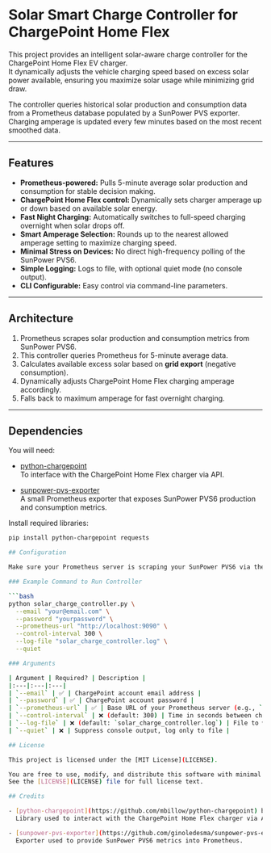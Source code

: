 # Solar Smart Charge Controller for ChargePoint Home Flex

This project provides an intelligent solar-aware charge controller for the ChargePoint Home Flex EV charger.  
It dynamically adjusts the vehicle charging speed based on excess solar power available, ensuring you maximize solar usage while minimizing grid draw.

The controller queries historical solar production and consumption data from a Prometheus database populated by a SunPower PVS exporter.  
Charging amperage is updated every few minutes based on the most recent smoothed data.

---

## Features

- **Prometheus-powered:** Pulls 5-minute average solar production and consumption for stable decision making.
- **ChargePoint Home Flex control:** Dynamically sets charger amperage up or down based on available solar energy.
- **Fast Night Charging:** Automatically switches to full-speed charging overnight when solar drops off.
- **Smart Amperage Selection:** Rounds up to the nearest allowed amperage setting to maximize charging speed.
- **Minimal Stress on Devices:** No direct high-frequency polling of the SunPower PVS6.
- **Simple Logging:** Logs to file, with optional quiet mode (no console output).
- **CLI Configurable:** Easy control via command-line parameters.

---

##  Architecture

1. Prometheus scrapes solar production and consumption metrics from SunPower PVS6.
2. This controller queries Prometheus for 5-minute average data.
3. Calculates available excess solar based on **grid export** (negative consumption).
4. Dynamically adjusts ChargePoint Home Flex charging amperage accordingly.
5. Falls back to maximum amperage for fast overnight charging.

---

## Dependencies

You will need:

- [python-chargepoint](https://github.com/mbillow/python-chargepoint)  
  To interface with the ChargePoint Home Flex charger via API.
  
- [sunpower-pvs-exporter](https://github.com/ginoledesma/sunpower-pvs-exporter)  
  A small Prometheus exporter that exposes SunPower PVS6 production and consumption metrics.

Install required libraries:

```bash
pip install python-chargepoint requests

## Configuration

Make sure your Prometheus server is scraping your SunPower PVS6 via the [`sunpower-pvs-exporter`](https://github.com/ginoledesma/sunpower-pvs-exporter), and is reachable.

### Example Command to Run Controller

```bash
python solar_charge_controller.py \
  --email "your@email.com" \
  --password "yourpassword" \
  --prometheus-url "http://localhost:9090" \
  --control-interval 300 \
  --log-file "solar_charge_controller.log" \
  --quiet

### Arguments

| Argument | Required? | Description |
|:---|:---|:---|
| `--email` | ✅ | ChargePoint account email address |
| `--password` | ✅ | ChargePoint account password |
| `--prometheus-url` | ✅ | Base URL of your Prometheus server (e.g., `http://localhost:9090`) |
| `--control-interval` | ❌ (default: 300) | Time in seconds between checking solar production and adjusting charging |
| `--log-file` | ❌ (default: `solar_charge_controller.log`) | File to write logs to |
| `--quiet` | ❌ | Suppress console output, log only to file |

## License

This project is licensed under the [MIT License](LICENSE).

You are free to use, modify, and distribute this software with minimal restrictions.  
See the [LICENSE](LICENSE) file for full license text.

## Credits

- [python-chargepoint](https://github.com/mbillow/python-chargepoint) by [mbillow](https://github.com/mbillow)  
  Library used to interact with the ChargePoint Home Flex charger via API.

- [sunpower-pvs-exporter](https://github.com/ginoledesma/sunpower-pvs-exporter) by [ginoledesma](https://github.com/ginoledesma)  
  Exporter used to provide SunPower PVS6 metrics into Prometheus.

